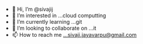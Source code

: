 - 👋 Hi, I’m @sivajij
- 👀 I’m interested in ...cloud computting
- 🌱 I’m currently learning ...git
- 💞️ I’m looking to collaborate on ...it
- 📫 How to reach me ...sivaji.jayavarpu@gmail.com

<!---
sivajij/sivajij is a ✨ special ✨ repository because its `README.md` (this file) appears on your GitHub profile.
You can click the Preview link to take a look at your changes.
--->
